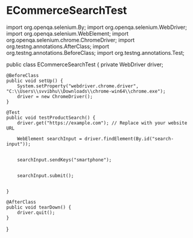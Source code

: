 # ECommerceSearchTest



import org.openqa.selenium.By;
import org.openqa.selenium.WebDriver;
import org.openqa.selenium.WebElement;
import org.openqa.selenium.chrome.ChromeDriver;
import org.testng.annotations.AfterClass;
import org.testng.annotations.BeforeClass;
import org.testng.annotations.Test;

public class ECommerceSearchTest {
    private WebDriver driver;

    @BeforeClass
    public void setUp() {
        System.setProperty("webdriver.chrome.driver", "C:\\Users\\svvibhu\\Downloads\\chrome-win64\\chrome.exe");
        driver = new ChromeDriver();
    }

    @Test
    public void testProductSearch() {
        driver.get("https://example.com"); // Replace with your website URL

        WebElement searchInput = driver.findElement(By.id("search-input"));

   
        searchInput.sendKeys("smartphone");

      
        searchInput.submit();

       
    }

    @AfterClass
    public void tearDown() {
        driver.quit();
    }
}
